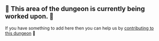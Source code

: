 ## 🚧 This area of the dungeon is currently being worked upon. 🚧

If you have something to add here then you can help us by [contributing to this dungeon](https://github.com/MakeContributions/markdown-dungeon/issues/112) 🙂

